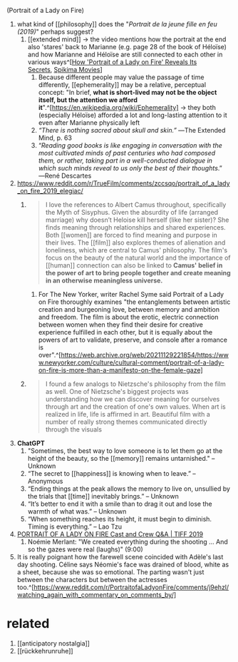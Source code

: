 (Portrait of a Lady on Fire)

1. what kind of [[philosophy]] does the "_Portrait de la jeune fille en feu (2019)_" perhaps suggest?
	1. [[extended mind]] → the video mentions how the portrait at the end also 'stares' back to Marianne (e.g. page 28 of the book of Héloïse) and how Marianne and Héloïse are still connected to each other in various ways^[[How 'Portrait of a Lady on Fire' Reveals Its Secrets](https://www.youtube.com/watch?v=wq09zsqgFOc), [Spikima Movies](https://www.youtube.com/@SpikimaMovies)]
		1. Because different people may value the passage of time differently, [[ephemerality]] may be a relative, perceptual concept: "In brief, **what is short-lived may not be the object itself, but the attention we afford it**".^[https://en.wikipedia.org/wiki/Ephemerality] → they both (especially Héloïse) afforded a lot and long-lasting attention to it even after Marianne physically left
		2. _“There is nothing sacred about skull and skin.”_ ―The Extended Mind, p. 63
		3. “_Reading good books is like engaging in conversation with the most cultivated minds of past centuries who had composed them, or rather, taking part in a well-conducted dialogue in which such minds reveal to us only the best of their thoughts_.” ―René Descartes
2. https://www.reddit.com/r/TrueFilm/comments/zccsqo/portrait_of_a_lady_on_fire_2019_elegiac/
	1. >I love the references to Albert Camus throughout, specifically the Myth of Sisyphus. Given the absurdity of life (arranged marriage) why doesn’t Heloise kill herself (like her sister)? She finds meaning through relationships and shared experiences. Both [[women]] are forced to find meaning and purpose in their lives. The [[film]] also explores themes of alienation and loneliness, which are central to Camus' philosophy. The film's focus on the beauty of the natural world and the importance of [[human]] connection can also be linked to **Camus' belief in the power of art to bring people together and create meaning in an otherwise meaningless universe.**
		1. For The New Yorker, writer Rachel Syme said Portrait of a Lady on Fire thoroughly examines "the entanglements between artistic creation and burgeoning love, between memory and ambition and freedom. The film is about the erotic, electric connection between women when they find their desire for creative experience fulfilled in each other, but it is equally about the powers of art to validate, preserve, and console after a romance is over".^[https://web.archive.org/web/20211129221854/https://www.newyorker.com/culture/cultural-comment/portrait-of-a-lady-on-fire-is-more-than-a-manifesto-on-the-female-gaze]
	2. >I found a few analogs to Nietzsche's philosophy from the film as well. One of Nietzsche's biggest projects was understanding how we can discover meaning for ourselves through art and the creation of one's own values. When art is realized in life, life is affirmed in art. Beautiful film with a number of really strong themes communicated directly through the visuals
3. **ChatGPT**
	1. "Sometimes, the best way to love someone is to let them go at the height of the beauty, so the [[memory]] remains untarnished." – Unknown
	2. “The secret to [[happiness]] is knowing when to leave.” – Anonymous
	3. “Ending things at the peak allows the memory to live on, unsullied by the trials that [[time]] inevitably brings.” – Unknown
	4. “It’s better to end it with a smile than to drag it out and lose the warmth of what was.” – Unknown
	5. “When something reaches its height, it must begin to diminish. Timing is everything.” – Lao Tzu
6. [PORTRAIT OF A LADY ON FIRE Cast and Crew Q&A | TIFF 2019](https://www.youtube.com/watch?v=88L8pIEr1nk)
	1. Noémie Merlant: "We created everything during the shooting ... And so the gazes were real (laughs)" (9:00)
2. It is really poignant how the farewell scene coincided with Adèle's last day shooting. Céline says Néomie's face was drained of blood, white as a sheet, because she was so emotional. The parting wasn't just between the characters but between the actresses too.^[https://www.reddit.com/r/PortraitofaLadyonFire/comments/j9ehzl/watching_again_with_commentary_on_comments_by/]

# related
1. [[anticipatory nostalgia]]
2. [[rückkehrunruhe]]